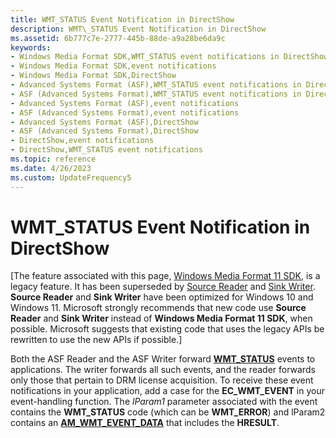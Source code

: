 ```yaml
---
title: WMT_STATUS Event Notification in DirectShow
description: WMT\_STATUS Event Notification in DirectShow
ms.assetid: 6b777c7e-2777-445b-88de-a9a28be6da9c
keywords:
- Windows Media Format SDK,WMT_STATUS event notifications in DirectShow
- Windows Media Format SDK,event notifications
- Windows Media Format SDK,DirectShow
- Advanced Systems Format (ASF),WMT_STATUS event notifications in DirectShow
- ASF (Advanced Systems Format),WMT_STATUS event notifications in DirectShow
- Advanced Systems Format (ASF),event notifications
- ASF (Advanced Systems Format),event notifications
- Advanced Systems Format (ASF),DirectShow
- ASF (Advanced Systems Format),DirectShow
- DirectShow,event notifications
- DirectShow,WMT_STATUS event notifications
ms.topic: reference
ms.date: 4/26/2023
ms.custom: UpdateFrequency5
---
```


# WMT\_STATUS Event Notification in DirectShow

\[The feature associated with this page, [Windows Media Format 11 SDK](/windows/win32/wmformat/windows-media-format-11-sdk), is a legacy feature. It has been superseded by [Source Reader](/windows/win32/medfound/source-reader) and [Sink Writer](/windows/win32/medfound/sink-writer). **Source Reader** and **Sink Writer** have been optimized for Windows 10 and Windows 11. Microsoft strongly recommends that new code use **Source Reader** and **Sink Writer** instead of **Windows Media Format 11 SDK**, when possible. Microsoft suggests that existing code that uses the legacy APIs be rewritten to use the new APIs if possible.\]

Both the ASF Reader and the ASF Writer forward [**WMT\_STATUS**](/previous-versions/windows/desktop/api/Wmsdkidl/ne-wmsdkidl-wmt_status) events to applications. The writer forwards all such events, and the reader forwards only those that pertain to DRM license acquisition. To receive these event notifications in your application, add a case for the **EC\_WMT\_EVENT** in your event-handling function. The *lParam1* parameter associated with the event contains the **WMT\_STATUS** code (which can be **WMT\_ERROR**) and lParam2 contains an [**AM\_WMT\_EVENT\_DATA**](/previous-versions/windows/desktop/api/evcode/ns-evcode-am_wmt_event_data) that includes the **HRESULT**.

 

 
